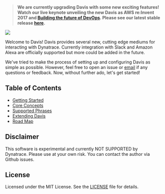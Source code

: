 >******We are currently upgrading Davis with some new exciting features! Watch our live keynote unveiling the new Davis as AWS re:Invent 2017 and**  [Building the future of DevOps](https://www.portal.reinvent.awsevents.com/connect/sessionDetail.ww?SESSION_ID=8749). **Please see our latest stable release** [here](https://github.com/Dynatrace/davis-server/releases/tag/davis-v1).****

![](https://s3.amazonaws.com/dynatrace-davis/assets/images/dynatrace-davis-logo.png)

Welcome to Davis!  Davis provides several new, cutting edge mediums for interacting with Dynatrace.  Currently integration with Slack and Amazon Alexa are officially supported but more could be added in the future.

We've tried to make the process of setting up and configuring Davis as simple as possible.  However, feel free to open an issue or <a href="mailto:davis@dynatrace.com">email</a> if any questions or feedback.  Now, without further ado, let's get started!

## Table of Contents
 - [Getting Started](docs/getting_started.md)
 - [Core Concepts](docs/concepts.md)
 - [Supported Phrases](docs/supported_phrases.md)
 - [Extending Davis](docs/development/extending_davis.md)
 - [Road Map](https://github.com/Dynatrace/davis-server/projects/2)

## Disclaimer
This software is experimental and currently NOT SUPPORTED by Dynatrace. 
Please use at your own risk. You can contact the author via Github issues.

## License
Licensed under the MIT License. See the [LICENSE](LICENSE) file for details.
